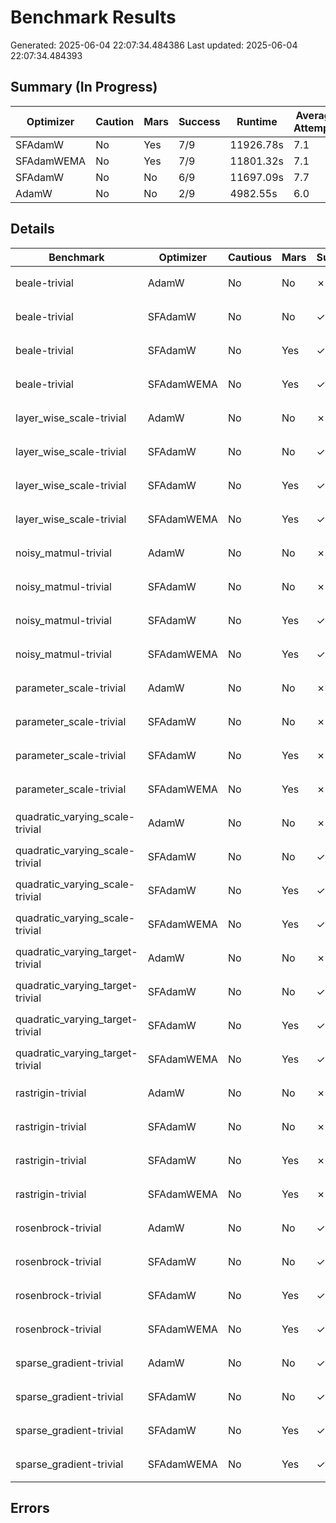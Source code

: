 # Benchmark Results
Generated: 2025-06-04 22:07:34.484386
Last updated: 2025-06-04 22:07:34.484393

## Summary (In Progress)

| Optimizer | Caution | Mars | Success | Runtime | Average Attempts |
|-----------|---|---|---------|----------|------|
| SFAdamW | No | Yes | 7/9 | 11926.78s | 7.1 |
| SFAdamWEMA | No | Yes | 7/9 | 11801.32s | 7.1 |
| SFAdamW | No | No | 6/9 | 11697.09s | 7.7 |
| AdamW | No | No | 2/9 | 4982.55s | 6.0 |

## Details

| Benchmark | Optimizer | Cautious | Mars | Success | Runtime | Loss | Attempts | Seed | Winning Config |
|-----------|-----------|---------|---|---|----------|------|---|---|----------------|
| beale-trivial | AdamW | No | No | ✗ | 11382.49s | 1.32e+01 | 15 | 0 | `ForeachAdamW(lr=0.00010, betas=(0.100, 0.0010), shampoo_beta=0.001)` |
| beale-trivial | SFAdamW | No | No | ✓ | 14470.21s | 9.21e-09 | 13 | 0 | `ForeachSFAdamW(lr=64.21445, betas=(0.006, 0.9975), shampoo_beta=0.830)` |
| beale-trivial | SFAdamW | No | Yes | ✓ | 13058.47s | 6.73e-09 | 7 | 0 | `ForeachSFAdamW(lr=99.04932, betas=(0.989, 0.9604), shampoo_beta=0.757)` |
| beale-trivial | SFAdamWEMA | No | Yes | ✓ | 14750.39s | 6.73e-09 | 7 | 0 | `ForeachSFAdamWEMA(lr=99.04932, betas=(0.989, 0.9604), shampoo_beta=0.757)` |
| layer_wise_scale-trivial | AdamW | No | No | ✗ | 8757.71s | 1.17e-01 | 15 | 0 | `ForeachAdamW(lr=0.00010, betas=(0.100, 0.0010), shampoo_beta=0.001)` |
| layer_wise_scale-trivial | SFAdamW | No | No | ✓ | 13529.37s | 1.00e-04 | 4 | 0 | `ForeachSFAdamW(lr=0.03492, betas=(1.000, 1.0000), shampoo_beta=0.408)` |
| layer_wise_scale-trivial | SFAdamW | No | Yes | ✓ | 14314.31s | 1.00e-04 | 4 | 0 | `ForeachSFAdamW(lr=0.03492, betas=(1.000, 1.0000), shampoo_beta=0.408)` |
| layer_wise_scale-trivial | SFAdamWEMA | No | Yes | ✓ | 14301.42s | 1.00e-04 | 4 | 0 | `ForeachSFAdamWEMA(lr=0.03492, betas=(1.000, 1.0000), shampoo_beta=0.408)` |
| noisy_matmul-trivial | AdamW | No | No | ✗ | 5426.57s | 1.51e-01 | 15 | 0 | `ForeachAdamW(lr=0.00100, betas=(0.100, 0.0010), shampoo_beta=0.001)` |
| noisy_matmul-trivial | SFAdamW | No | No | ✗ | 9288.34s | 1.42e-13 | 15 | 0 | `ForeachSFAdamW(lr=0.00100, betas=(0.100, 0.0010), shampoo_beta=0.001)` |
| noisy_matmul-trivial | SFAdamW | No | Yes | ✓ | 9587.77s | 1.24e-14 | 11 | 0 | `ForeachSFAdamW(lr=10.27253, betas=(0.997, 1.0000), shampoo_beta=0.729)` |
| noisy_matmul-trivial | SFAdamWEMA | No | Yes | ✓ | 8696.08s | 1.24e-14 | 11 | 0 | `ForeachSFAdamWEMA(lr=10.27253, betas=(0.997, 1.0000), shampoo_beta=0.729)` |
| parameter_scale-trivial | AdamW | No | No | ✗ | 16025.29s | 1.29e-02 | 15 | 0 | `ForeachAdamW(lr=0.00010, betas=(0.100, 0.0010), shampoo_beta=0.001)` |
| parameter_scale-trivial | SFAdamW | No | No | ✗ | 16335.96s | 8.24e-02 | 15 | 0 | `ForeachSFAdamW(lr=0.00010, betas=(0.100, 0.0010), shampoo_beta=0.001)` |
| parameter_scale-trivial | SFAdamW | No | Yes | ✗ | 15559.73s | 2.19e-01 | 15 | 0 | `ForeachSFAdamW(lr=0.00010, betas=(0.100, 0.0010), shampoo_beta=0.001)` |
| parameter_scale-trivial | SFAdamWEMA | No | Yes | ✗ | 16191.15s | 2.19e-01 | 15 | 0 | `ForeachSFAdamWEMA(lr=0.00010, betas=(0.100, 0.0010), shampoo_beta=0.001)` |
| quadratic_varying_scale-trivial | AdamW | No | No | ✗ | 15075.16s | 2.55e-02 | 15 | 0 | `ForeachAdamW(lr=0.00100, betas=(0.100, 0.0010), shampoo_beta=0.001)` |
| quadratic_varying_scale-trivial | SFAdamW | No | No | ✓ | 12984.42s | 6.01e-14 | 10 | 0 | `ForeachSFAdamW(lr=0.89992, betas=(0.985, 0.9999), shampoo_beta=0.971)` |
| quadratic_varying_scale-trivial | SFAdamW | No | Yes | ✓ | 15055.39s | 1.18e-14 | 10 | 0 | `ForeachSFAdamW(lr=0.26674, betas=(0.470, 1.0000), shampoo_beta=1.000)` |
| quadratic_varying_scale-trivial | SFAdamWEMA | No | Yes | ✓ | 15059.94s | 1.18e-14 | 10 | 0 | `ForeachSFAdamWEMA(lr=0.26674, betas=(0.470, 1.0000), shampoo_beta=1.000)` |
| quadratic_varying_target-trivial | AdamW | No | No | ✗ | 14988.19s | 1.22e-01 | 15 | 0 | `ForeachAdamW(lr=0.00100, betas=(0.100, 0.0010), shampoo_beta=0.001)` |
| quadratic_varying_target-trivial | SFAdamW | No | No | ✓ | 15070.21s | 5.33e-15 | 9 | 0 | `ForeachSFAdamW(lr=76.32257, betas=(1.000, 1.0000), shampoo_beta=0.211)` |
| quadratic_varying_target-trivial | SFAdamW | No | Yes | ✓ | 15097.61s | 7.11e-15 | 8 | 0 | `ForeachSFAdamW(lr=61.71814, betas=(1.000, 1.0000), shampoo_beta=0.995)` |
| quadratic_varying_target-trivial | SFAdamWEMA | No | Yes | ✓ | 13358.79s | 7.11e-15 | 8 | 0 | `ForeachSFAdamWEMA(lr=61.71814, betas=(1.000, 1.0000), shampoo_beta=0.995)` |
| rastrigin-trivial | AdamW | No | No | ✗ | 7050.80s | 4.01e+00 | 15 | 0 | `ForeachAdamW(lr=0.00010, betas=(0.100, 0.0010), shampoo_beta=0.001)` |
| rastrigin-trivial | SFAdamW | No | No | ✗ | 16286.87s | 3.98e+00 | 15 | 0 | `ForeachSFAdamW(lr=0.00010, betas=(0.100, 0.0010), shampoo_beta=0.001)` |
| rastrigin-trivial | SFAdamW | No | Yes | ✗ | 16128.35s | 3.98e+00 | 15 | 0 | `ForeachSFAdamW(lr=0.00010, betas=(0.100, 0.0010), shampoo_beta=0.001)` |
| rastrigin-trivial | SFAdamWEMA | No | Yes | ✗ | 16125.69s | 3.98e+00 | 15 | 0 | `ForeachSFAdamWEMA(lr=0.00010, betas=(0.100, 0.0010), shampoo_beta=0.001)` |
| rosenbrock-trivial | AdamW | No | No | ✓ | 9754.75s | 9.98e-10 | 6 | 0 | `ForeachAdamW(lr=0.03076, betas=(0.972, 0.9996), shampoo_beta=0.892)` |
| rosenbrock-trivial | SFAdamW | No | No | ✓ | 12193.66s | 6.08e-10 | 6 | 0 | `ForeachSFAdamW(lr=99.64541, betas=(0.960, 0.9953), shampoo_beta=0.996)` |
| rosenbrock-trivial | SFAdamW | No | Yes | ✓ | 14350.51s | 2.22e-10 | 6 | 0 | `ForeachSFAdamW(lr=99.64541, betas=(0.960, 0.9953), shampoo_beta=0.996)` |
| rosenbrock-trivial | SFAdamWEMA | No | Yes | ✓ | 14412.91s | 2.22e-10 | 6 | 0 | `ForeachSFAdamWEMA(lr=99.64541, betas=(0.960, 0.9953), shampoo_beta=0.996)` |
| sparse_gradient-trivial | AdamW | No | No | ✓ | 210.34s | 9.66e-05 | 6 | 0 | `ForeachAdamW(lr=0.00425, betas=(0.742, 1.0000), shampoo_beta=0.714)` |
| sparse_gradient-trivial | SFAdamW | No | No | ✓ | 1934.65s | 9.99e-05 | 4 | 0 | `ForeachSFAdamW(lr=0.03492, betas=(1.000, 1.0000), shampoo_beta=0.408)` |
| sparse_gradient-trivial | SFAdamW | No | Yes | ✓ | 2023.39s | 1.00e-04 | 4 | 0 | `ForeachSFAdamW(lr=0.03492, betas=(1.000, 1.0000), shampoo_beta=0.408)` |
| sparse_gradient-trivial | SFAdamWEMA | No | Yes | ✓ | 2029.73s | 1.00e-04 | 4 | 0 | `ForeachSFAdamWEMA(lr=0.03492, betas=(1.000, 1.0000), shampoo_beta=0.408)` |

## Errors

